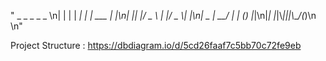 

" _   _      _ _       _ \n| | | | ___| | | ___ | |\n| |_| |\/ _ \\ | |\/ _ \\| |\n|  _  |  __\/ | | (_) |_|\n|_| |_|\\___|_|_|\\___\/(_)\n                        \n"                                      

                                           
Project Structure : https://dbdiagram.io/d/5cd26faaf7c5bb70c72fe9eb


